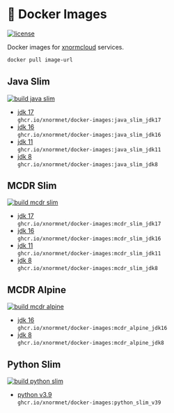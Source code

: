 # 💾 Docker Images

[![license](https://img.shields.io/github/license/xnormnet/docker-images.svg)](https://github.com/xnormnet/docker-images/blob/master/LICENSE)

Docker images for [xnormcloud](https://xnorm.cloud) services.
```bash
docker pull image-url
```

## Java Slim

[![build java slim](https://github.com/xnormnet/docker-images/actions/workflows/java_slim.yml/badge.svg?branch=master)](https://github.com/xnormnet/docker-images/actions/workflows/java_slim.yml)

- [jdk 17](https://github.com/xnormnet/docker-images/tree/master/java/slim/jdk17) \
`ghcr.io/xnormnet/docker-images:java_slim_jdk17`
- [jdk 16](https://github.com/xnormnet/docker-images/tree/master/java/slim/jdk16) \
`ghcr.io/xnormnet/docker-images:java_slim_jdk16`
- [jdk 11](https://github.com/xnormnet/docker-images/tree/master/java/slim/jdk11) \
`ghcr.io/xnormnet/docker-images:java_slim_jdk11`
- [jdk 8](https://github.com/xnormnet/docker-images/tree/master/java/slim/jdk8) \
`ghcr.io/xnormnet/docker-images:java_slim_jdk8`

## MCDR Slim

[![build mcdr slim](https://github.com/xnormnet/docker-images/actions/workflows/mcdr_slim.yml/badge.svg?branch=master)](https://github.com/xnormnet/docker-images/actions/workflows/mcdr_slim.yml)

- [jdk 17](https://github.com/xnormnet/docker-images/tree/master/mcdr/slim/jdk17) \
`ghcr.io/xnormnet/docker-images:mcdr_slim_jdk17`
- [jdk 16](https://github.com/xnormnet/docker-images/tree/master/mcdr/slim/jdk16) \
`ghcr.io/xnormnet/docker-images:mcdr_slim_jdk16`
- [jdk 11](https://github.com/xnormnet/docker-images/tree/master/mcdr/slim/jdk11) \
`ghcr.io/xnormnet/docker-images:mcdr_slim_jdk11`
- [jdk 8](https://github.com/xnormnet/docker-images/tree/master/mcdr/slim/jdk8) \
`ghcr.io/xnormnet/docker-images:mcdr_slim_jdk8`

## MCDR Alpine

[![build mcdr alpine](https://github.com/xnormnet/docker-images/actions/workflows/mcdr_alpine.yml/badge.svg?branch=master)](https://github.com/xnormnet/docker-images/actions/workflows/mcdr_alpine.yml)

- [jdk 16](https://github.com/xnormnet/docker-images/tree/master/mcdr/alpine/jdk16) \
`ghcr.io/xnormnet/docker-images:mcdr_alpine_jdk16`
- [jdk 8](https://github.com/xnormnet/docker-images/tree/master/mcdr/alpine/jdk8) \
`ghcr.io/xnormnet/docker-images:mcdr_alpine_jdk8`

## Python Slim

[![build python slim](https://github.com/xnormnet/docker-images/actions/workflows/python_slim.yml/badge.svg?branch=master)](https://github.com/xnormnet/docker-images/actions/workflows/python_slim.yml)

- [python v3.9](https://github.com/xnormnet/docker-images/tree/master/python/slim/v39) \
`ghcr.io/xnormnet/docker-images:python_slim_v39`

